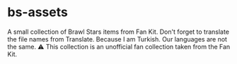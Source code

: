 # bs-assets
A small collection of Brawl Stars items from Fan Kit. Don't forget to translate the file names from Translate. Because I am Turkish. Our languages ​​are not the same.
⚠ This collection is an unofficial fan collection taken from the Fan Kit.
